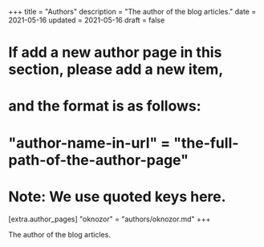 +++
title = "Authors"
description = "The author of the blog articles."
date = 2021-05-16
updated = 2021-05-16
draft = false

# If add a new author page in this section, please add a new item,
# and the format is as follows:
#
# "author-name-in-url" = "the-full-path-of-the-author-page"
#
# Note: We use quoted keys here.
[extra.author_pages]
"oknozor" = "authors/oknozor.md"
+++

The author of the blog articles.
